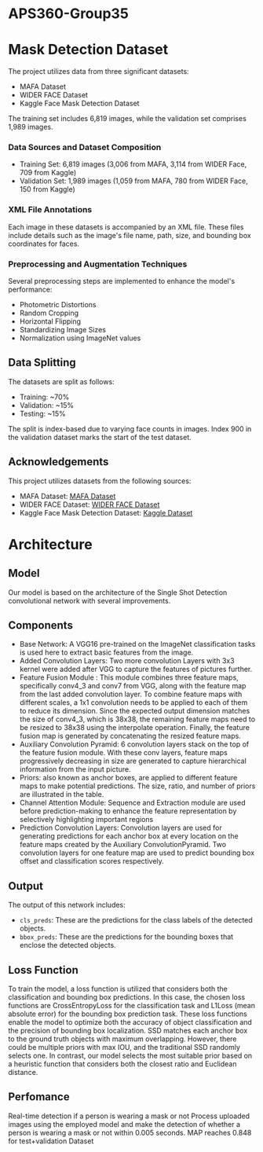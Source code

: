 # APS360-Group35
# Mask Detection Dataset
The project utilizes data from three significant datasets:

- MAFA Dataset
- WIDER FACE Dataset
- Kaggle Face Mask Detection Dataset

The training set includes 6,819 images, while the validation set comprises 1,989 images.

### Data Sources and Dataset Composition
- Training Set: 6,819 images (3,006 from MAFA, 3,114 from WIDER Face, 709 from Kaggle)
- Validation Set: 1,989 images (1,059 from MAFA, 780 from WIDER Face, 150 from Kaggle)

### XML File Annotations
Each image in these datasets is accompanied by an XML file. These files include details such as the image's file name, path, size, and bounding box coordinates for faces.

### Preprocessing and Augmentation Techniques
Several preprocessing steps are implemented to enhance the model's performance:
- Photometric Distortions
- Random Cropping
- Horizontal Flipping
- Standardizing Image Sizes
- Normalization using ImageNet values

## Data Splitting
The datasets are split as follows:
- Training: ~70%
- Validation: ~15%
- Testing: ~15%

The split is index-based due to varying face counts in images. Index 900 in the validation dataset marks the start of the test dataset.

## Acknowledgements
This project utilizes datasets from the following sources:
- MAFA Dataset: [MAFA Dataset](http://www.escience.cn/people/geshiming/mafa.html)
- WIDER FACE Dataset: [WIDER FACE Dataset](http://shuoyang1213.me/WIDERFACE/)
- Kaggle Face Mask Detection Dataset: [Kaggle Dataset](https://www.kaggle.com/datasets/andrewmvd/face-mask-detection/discussion)

# Architecture
## Model
Our model is based on the architecture of the Single Shot Detection convolutional network with several improvements. 
## Components
- Base Network: A VGG16 pre-trained on the ImageNet classification tasks is used here to extract basic features from the image.
- Added Convolution Layers: Two more convolution Layers with 3x3 kernel were added after VGG to capture the features of pictures further.
- Feature Fusion Module : This module combines three feature maps, specifically conv4_3 and conv7 from VGG, along with the feature map from the last added convolution layer. To combine feature maps with different scales, a 1x1 convolution needs to be applied to each of them to reduce its dimension.  Since the expected output dimension matches the size of conv4_3, which is 38x38, the remaining feature maps need to be resized to 38x38 using the interpolate operation. Finally, the feature fusion map is generated by concatenating the resized feature maps.
- Auxiliary Convolution Pyramid: 6 convolution layers stack on the top of the feature fusion module. With these conv layers, feature maps progressively decreasing in size are generated to capture hierarchical information from the input picture.
- Priors: also known as anchor boxes, are applied to different feature maps to make potential predictions. The size, ratio, and number of priors are illustrated in the table.
- Channel Attention Module: Sequence and Extraction module are used before prediction-making to enhance the feature representation by selectively highlighting important regions
- Prediction Convolution Layers: Convolution layers are used for generating predictions for each anchor box at every location on the feature maps created by the Auxiliary ConvolutionPyramid. Two convolution layers for one feature map are used to predict bounding box offset and classification scores respectively.

## Output
The output of this network includes:
- `cls_preds`: These are the predictions for the class labels of the detected objects.
- `bbox_preds`: These are the predictions for the bounding boxes that enclose the detected objects.
## Loss Function
To train the model, a loss function is utilized that considers both the classification and bounding box predictions. In this case, the chosen loss functions are CrossEntropyLoss for the classification task and L1Loss (mean absolute error) for the bounding box prediction task. These loss functions enable the model to optimize both the accuracy of object classification and the precision of bounding box localization.
SSD matches each anchor box to the ground truth objects with maximum overlapping. However, there could be multiple priors with max IOU, and the traditional SSD randomly selects one. In contrast, our model selects the most suitable prior based on a heuristic function that considers both the closest ratio and Euclidean distance.
## Perfomance
Real-time detection if a person is wearing a mask or not
Process uploaded images using the employed model and make the detection of whether a person is wearing a mask or not within 0.005 seconds. 
MAP reaches 0.848 for test+validation Dataset



